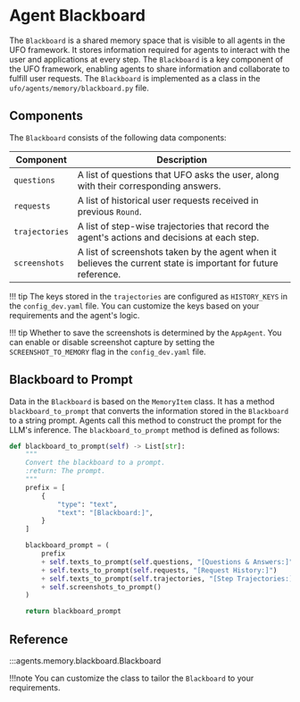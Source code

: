 # Agent Blackboard

The `Blackboard` is a shared memory space that is visible to all agents in the UFO framework. It stores information required for agents to interact with the user and applications at every step. The `Blackboard` is a key component of the UFO framework, enabling agents to share information and collaborate to fulfill user requests. The `Blackboard` is implemented as a class in the `ufo/agents/memory/blackboard.py` file.

## Components

The `Blackboard` consists of the following data components:

| Component | Description |
| --- | --- |
| `questions` | A list of questions that UFO asks the user, along with their corresponding answers. |
| `requests` | A list of historical user requests received in previous `Round`. |
| `trajectories` | A list of step-wise trajectories that record the agent's actions and decisions at each step. |
| `screenshots` | A list of screenshots taken by the agent when it believes the current state is important for future reference. |

!!! tip
    The keys stored in the `trajectories` are configured as `HISTORY_KEYS` in the `config_dev.yaml` file. You can customize the keys based on your requirements and the agent's logic.

!!! tip
    Whether to save the screenshots is determined by the `AppAgent`. You can enable or disable screenshot capture by setting the `SCREENSHOT_TO_MEMORY` flag in the `config_dev.yaml` file.

## Blackboard to Prompt

Data in the `Blackboard` is based on the `MemoryItem` class. It has a method `blackboard_to_prompt` that converts the information stored in the `Blackboard` to a string prompt. Agents call this method to construct the prompt for the LLM's inference. The `blackboard_to_prompt` method is defined as follows:

```python
def blackboard_to_prompt(self) -> List[str]:
    """
    Convert the blackboard to a prompt.
    :return: The prompt.
    """
    prefix = [
        {
            "type": "text",
            "text": "[Blackboard:]",
        }
    ]

    blackboard_prompt = (
        prefix
        + self.texts_to_prompt(self.questions, "[Questions & Answers:]")
        + self.texts_to_prompt(self.requests, "[Request History:]")
        + self.texts_to_prompt(self.trajectories, "[Step Trajectories:]")
        + self.screenshots_to_prompt()
    )

    return blackboard_prompt
```

## Reference

:::agents.memory.blackboard.Blackboard

!!!note
    You can customize the class to tailor the `Blackboard` to your requirements.